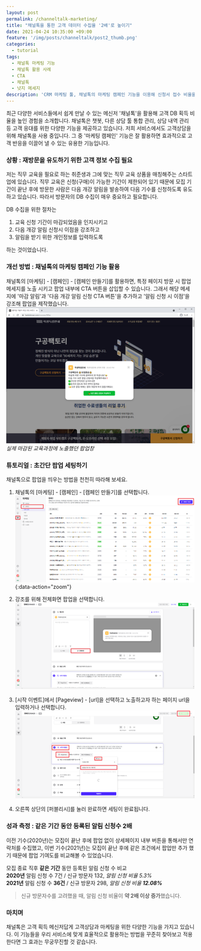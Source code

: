 ```yaml
---
layout: post
permalink: /channeltalk-marketing/
title: "채널톡을 통한 고객 데이터 수집율 '2배'로 높이기"
date: 2021-04-24 10:35:00 +09:00
feature: '/img/posts/channeltalk/post2_thumb.png'
categories:
  - tutorial
tags:
  - 채널톡 마케팅 기능
  - 채널톡 활용 사례
  - CTA
  - 채널톡
  - 넛지 메세지
description: 'CRM 마케팅 툴, 채널톡의 마케팅 캠페인 기능을 이용해 신청서 접수 비율을 높인 경험을 소개합니다.'
---
```


최근 다양한 서비스들에서 쉽게 만날 수 있는 메신저 '채널톡'을 활용해 고객 DB 획득 비율을 높인 경험을 소개합니다. 채널톡은 챗봇, 다른 상담 툴 통합 관리, 상담 내역 관리 등 고객 응대를 위한 다양한 기능을 제공하고 있습니다. 저희 서비스에서도 고객상담을 위해 채널톡을 사용 중입니다. 그 중 '마케팅 캠페인' 기능은 잘 활용하면 효과적으로 고객 반응을 이끌어 낼 수 있는 유용한 기능입니다.

### 상황 : 재방문을 유도하기 위한 고객 정보 수집 필요
저는 직무 교육을 필요로 하는 취준생과 그에 맞는 직무 교육 상품을 매칭해주는 스타트업에 있습니다. 직무 교육은 신청(구매)이 가능한 기간이 제한되어 있기 때문에 모집 기간이 끝난 후에 방문한 사람은 다음 개강 알림을 발송하여 다음 기수를 신청하도록 유도하고 있습니다. 따라서 방문자의 DB 수집이 매우 중요하고 필요합니다.

DB 수집을 위한 절차는
1. 교육 신청 기간이 마감되었음을 인지시키고
2. 다음 개강 알림 신청시 이점을 강조하고
3. 알림을 받기 위한 개인정보를 입력하도록

하는 것이었습니다.

### 개선 방법 : 채널톡의 마케팅 캠페인 기능 활용
채널톡의 [마케팅] - [캠페인] - [캠페인 만들기]를 활용하면, 특정 페이지 방문 시 팝업 메세지를 노출 시키고 팝업 내부에 CTA 버튼을 삽입할 수 있습니다. 그래서 해당 메세지에 '마감 알림'과 '다음 개강 알림 신청 CTA 버튼'을 추가하고 '알림 신청 시 이점'을 강조해 팝업을 제작했습니다.
![채널톡 팝업과 CTA 버튼](/img/posts/channeltalk/1.PNG)*실제 마감된 교육과정에 노출했던 팝업창*

### 튜토리얼 : 초간단 팝업 세팅하기

채널톡으로 팝업을 띄우는 방법을 천천히 따라해 보세요.

1. 채널톡의 [마케팅] - [캠페인] - [캠페인 만들기]를 선택합니다.
![채널톡 마케팅 캠페인 설정하기](/img/posts/channeltalk/2.PNG){:data-action="zoom"}

2. 강조를 위해 전체화면 팝업을 선택합니다.
![채널톡 마케팅 캠페인 설정하기](/img/posts/channeltalk/3.PNG)

3. [시작 이벤트]에서 [Pageview] - [url]을 선택하고 노출하고자 하는 페이지 url을 입력하거나 선택합니다.
![채널톡 마케팅 캠페인 설정하기](/img/posts/channeltalk/4.PNG)

4. 오른쪽 상단의 [퍼블리시]를 눌러 완료하면 세팅이 완료됩니다.

### 성과 측정 : 같은 기간 동안 등록된 알림 신청수 2배
이전 기수(2020년)는 모집이 끝난 후에 팝업 없이 상세페이지 내부 버튼을 통해서만 연락처를 수집했고, 이번 기수(2021년)는 모집이 끝난 후에 같은 조건에서 팝업만 추가 했기 때문에 팝업 기여도를 비교해볼 수 있었습니다.

모집 종료 직후 **같은 기간** 동안 등록된 알림 신청 수 비교<br>
**2020년** 알림 신청 수 7건 / 신규 방문자 132, *알림 신청 비율 5.3%*<br>
**2021년** 알림 신청 수 **36건** / 신규 방문자 298, *알림 신청 비율 **12.08%***

> 신규 방문자수를 고려했을 때, 알림 신청 비율이 **약 2배 이상 증가**했습니다.

### 마치며
채널톡은 고객 획득 메신저답게 고객상담과 마케팅을 위한 다양한 기능을 가지고 있습니다. 이 기능들을 우리 서비스에 맞게 효율적으로 활용하는 방법을 꾸준히 찾아보고 적용한다면 그 효과는 무궁무진할 것 같습니다.
